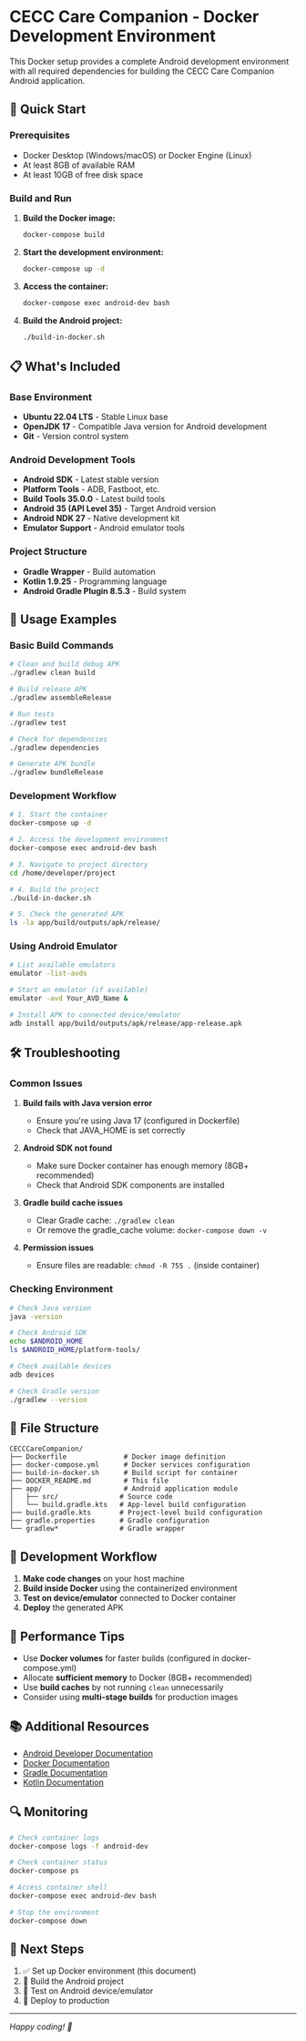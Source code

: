 # CECC Care Companion - Docker Development Environment

This Docker setup provides a complete Android development environment with all required dependencies for building the CECC Care Companion Android application.

## 🚀 Quick Start

### Prerequisites
- Docker Desktop (Windows/macOS) or Docker Engine (Linux)
- At least 8GB of available RAM
- At least 10GB of free disk space

### Build and Run

1. **Build the Docker image:**
   ```bash
   docker-compose build
   ```

2. **Start the development environment:**
   ```bash
   docker-compose up -d
   ```

3. **Access the container:**
   ```bash
   docker-compose exec android-dev bash
   ```

4. **Build the Android project:**
   ```bash
   ./build-in-docker.sh
   ```

## 📋 What's Included

### Base Environment
- **Ubuntu 22.04 LTS** - Stable Linux base
- **OpenJDK 17** - Compatible Java version for Android development
- **Git** - Version control system

### Android Development Tools
- **Android SDK** - Latest stable version
- **Platform Tools** - ADB, Fastboot, etc.
- **Build Tools 35.0.0** - Latest build tools
- **Android 35 (API Level 35)** - Target Android version
- **Android NDK 27** - Native development kit
- **Emulator Support** - Android emulator tools

### Project Structure
- **Gradle Wrapper** - Build automation
- **Kotlin 1.9.25** - Programming language
- **Android Gradle Plugin 8.5.3** - Build system

## 🔧 Usage Examples

### Basic Build Commands

```bash
# Clean and build debug APK
./gradlew clean build

# Build release APK
./gradlew assembleRelease

# Run tests
./gradlew test

# Check for dependencies
./gradlew dependencies

# Generate APK bundle
./gradlew bundleRelease
```

### Development Workflow

```bash
# 1. Start the container
docker-compose up -d

# 2. Access the development environment
docker-compose exec android-dev bash

# 3. Navigate to project directory
cd /home/developer/project

# 4. Build the project
./build-in-docker.sh

# 5. Check the generated APK
ls -la app/build/outputs/apk/release/
```

### Using Android Emulator

```bash
# List available emulators
emulator -list-avds

# Start an emulator (if available)
emulator -avd Your_AVD_Name &

# Install APK to connected device/emulator
adb install app/build/outputs/apk/release/app-release.apk
```

## 🛠️ Troubleshooting

### Common Issues

1. **Build fails with Java version error**
   - Ensure you're using Java 17 (configured in Dockerfile)
   - Check that JAVA_HOME is set correctly

2. **Android SDK not found**
   - Make sure Docker container has enough memory (8GB+ recommended)
   - Check that Android SDK components are installed

3. **Gradle build cache issues**
   - Clear Gradle cache: `./gradlew clean`
   - Or remove the gradle_cache volume: `docker-compose down -v`

4. **Permission issues**
   - Ensure files are readable: `chmod -R 755 .` (inside container)

### Checking Environment

```bash
# Check Java version
java -version

# Check Android SDK
echo $ANDROID_HOME
ls $ANDROID_HOME/platform-tools/

# Check available devices
adb devices

# Check Gradle version
./gradlew --version
```

## 📁 File Structure

```
CECCCareCompanion/
├── Dockerfile              # Docker image definition
├── docker-compose.yml      # Docker services configuration
├── build-in-docker.sh      # Build script for container
├── DOCKER_README.md        # This file
├── app/                    # Android application module
│   ├── src/               # Source code
│   └── build.gradle.kts   # App-level build configuration
├── build.gradle.kts       # Project-level build configuration
├── gradle.properties      # Gradle configuration
└── gradlew*               # Gradle wrapper
```

## 🔄 Development Workflow

1. **Make code changes** on your host machine
2. **Build inside Docker** using the containerized environment
3. **Test on device/emulator** connected to Docker container
4. **Deploy** the generated APK

## 🚀 Performance Tips

- Use **Docker volumes** for faster builds (configured in docker-compose.yml)
- Allocate **sufficient memory** to Docker (8GB+ recommended)
- Use **build caches** by not running `clean` unnecessarily
- Consider using **multi-stage builds** for production images

## 📚 Additional Resources

- [Android Developer Documentation](https://developer.android.com/)
- [Docker Documentation](https://docs.docker.com/)
- [Gradle Documentation](https://docs.gradle.org/)
- [Kotlin Documentation](https://kotlinlang.org/docs/)

## 🔍 Monitoring

```bash
# Check container logs
docker-compose logs -f android-dev

# Check container status
docker-compose ps

# Access container shell
docker-compose exec android-dev bash

# Stop the environment
docker-compose down
```

## 🎯 Next Steps

1. ✅ Set up Docker environment (this document)
2. 🔄 Build the Android project
3. 📱 Test on Android device/emulator
4. 🚀 Deploy to production

---

*Happy coding! 🎉*
